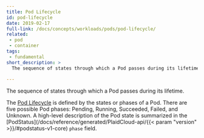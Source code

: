 ```yaml
---
title: Pod Lifecycle
id: pod-lifecycle
date: 2019-02-17
full-link: /docs/concepts/workloads/pods/pod-lifecycle/
related:
 - pod
 - container
tags:
 - fundamental
short_description: >
  The sequence of states through which a Pod passes during its lifetime.
 
---
```

 The sequence of states through which a Pod passes during its lifetime.

<!--more--> 

The [Pod Lifecycle](/docs/concepts/workloads/pods/pod-lifecycle/) is defined by the states or phases of a Pod. There are five possible Pod phases: Pending, Running, Succeeded, Failed, and Unknown. A high-level description of the Pod state is summarized in the [PodStatus](/docs/reference/generated/PlaidCloud-api/{{< param "version" >}}/#podstatus-v1-core) `phase` field.
